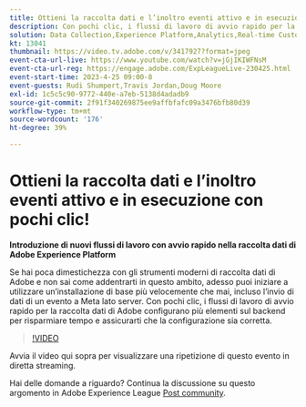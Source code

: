 ```yaml
---
title: Ottieni la raccolta dati e l’inoltro eventi attivo e in esecuzione con pochi clic!
description: Con pochi clic, i flussi di lavoro di avvio rapido per la raccolta dati di Adobe configurano più elementi sul backend per risparmiare tempo e assicurarti che la configurazione sia corretta.
solution: Data Collection,Experience Platform,Analytics,Real-time Customer Data Platform,Customer Journey Analytics
kt: 13041
thumbnail: https://video.tv.adobe.com/v/3417927?format=jpeg
event-cta-url-live: https://www.youtube.com/watch?v=jGjIKIWFNsM
event-cta-url-reg: https://engage.adobe.com/ExpLeagueLive-230425.html
event-start-time: 2023-4-25 09:00-8
event-guests: Rudi Shumpert,Travis Jordan,Doug Moore
exl-id: 1c5c5c90-9772-440e-a7eb-5138d4adadb9
source-git-commit: 2f91f340269875ee9affbfafc09a3476bfb80d39
workflow-type: tm+mt
source-wordcount: '176'
ht-degree: 39%

---
```


# Ottieni la raccolta dati e l’inoltro eventi attivo e in esecuzione con pochi clic!

**Introduzione di nuovi flussi di lavoro con avvio rapido nella raccolta dati di Adobe Experience Platform**

Se hai poca dimestichezza con gli strumenti moderni di raccolta dati di Adobe e non sai come addentrarti in questo ambito, adesso puoi iniziare a utilizzare un’installazione di base più velocemente che mai, incluso l’invio di dati di un evento a Meta lato server. Con pochi clic, i flussi di lavoro di avvio rapido per la raccolta dati di Adobe configurano più elementi sul backend per risparmiare tempo e assicurarti che la configurazione sia corretta.

>[!VIDEO](https://video.tv.adobe.com/v/3417927/?quality=12&learn=on)

Avvia il video qui sopra per visualizzare una ripetizione di questo evento in diretta streaming.

Hai delle domande a riguardo? Continua la discussione su questo argomento in Adobe Experience League [Post community](https://experienceleaguecommunities.adobe.com/t5/adobe-experience-platform-data/experience-league-live-post-session-discussion-get-data/m-p/589754#M476).
